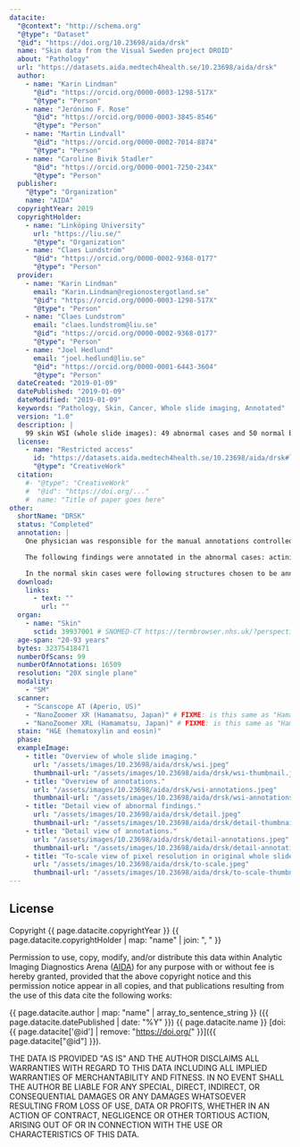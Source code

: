```yaml
---
datacite:
  "@context": "http://schema.org"
  "@type": "Dataset"
  "@id": "https://doi.org/10.23698/aida/drsk"
  name: "Skin data from the Visual Sweden project DROID"
  about: "Pathology"
  url: "https://datasets.aida.medtech4health.se/10.23698/aida/drsk"
  author:
    - name: "Karin Lindman"
      "@id": "https://orcid.org/0000-0003-1298-517X"
      "@type": "Person"
    - name: "Jerónimo F. Rose"
      "@id": "https://orcid.org/0000-0003-3845-8546"
      "@type": "Person"
    - name: "Martin Lindvall"
      "@id": "https://orcid.org/0000-0002-7014-8874"
      "@type": "Person"
    - name: "Caroline Bivik Stadler"
      "@id": "https://orcid.org/0000-0001-7250-234X"
      "@type": "Person"
  publisher:
    "@type": "Organization"
    name: "AIDA"
  copyrightYear: 2019
  copyrightHolder:
    - name: "Linköping University"
      url: "https://liu.se/"
      "@type": "Organization"
    - name: "Claes Lundström"
      "@id": "https://orcid.org/0000-0002-9368-0177"
      "@type": "Person"
  provider:
    - name: "Karin Lindman"
      email: "Karin.Lindman@regionostergotland.se"
      "@id": "https://orcid.org/0000-0003-1298-517X"
      "@type": "Person"
    - name: "Claes Lundstrom"
      email: "claes.lundstrom@liu.se"
      "@id": "https://orcid.org/0000-0002-9368-0177"
      "@type": "Person"
    - name: "Joel Hedlund"
      email: "joel.hedlund@liu.se"
      "@id": "https://orcid.org/0000-0001-6443-3604"
      "@type": "Person"
  dateCreated: "2019-01-09"
  datePublished: "2019-01-09"
  dateModified: "2019-01-09"
  keywords: "Pathology, Skin, Cancer, Whole slide imaging, Annotated"
  version: "1.0"
  description: |
    99 skin WSI (whole slide images): 49 abnormal cases and 50 normal benign.
  license:
    - name: "Restricted access"
      id: "https://datasets.aida.medtech4health.se/10.23698/aida/drsk#license"
      "@type": "CreativeWork"
  citation:
    #- "@type": "CreativeWork"
    #  "@id": "https://doi.org/..."
    #  name: "Title of paper goes here"
other:
  shortName: "DRSK"
  status: "Completed"
  annotation: |
    One physician was responsible for the manual annotations controlled by a second pathologist. Accurate annotations were made over the whole tissues. 16509 separate annotations were made.

    The following findings were annotated in the abnormal cases: actinic keratosis, basal cell carcinoma, dermatofibroma, dysplastic nevus, intradermal nevus, keratoachantoma, lentigo malignant melanoma, malignant melanoma, malignant melanoma in situ, scar, seborrheic keratosis, squamous cell carcinoma and squamous cell carcinoma in situ. Other areas annotated: abnormal, acanthosis, artifacts, dermis, epidermis, fibrosis, fibrin body, granuloma, inflammation, inflammatory edema, normal, perichondrium, reactive cellular changes, skin appendage structure, surgical margins, structure of cartilage of auditory canal, subcutaneous fatty tissue, subcutaneous tissue, surgical margins and from which body part the skin was excised.

    In the normal skin cases were following structures chosen to be annotated: artifact, dermis, epidermis, normal skin, perichondrium, skin and subcutaneous structure, skin appendage structure, skin structure, structure of cartilage of auditory canal, subcutaneous fatty tissue, subcutaneous tissue and surgical margins.
  download:
    links:
      - text: ""
        url: ""
  organ:
    - name: "Skin"
      sctid: 39937001 # SNOMED-CT https://termbrowser.nhs.uk/?perspective=full&conceptId1=%s
  age-span: "20-93 years"
  bytes: 32375418471
  numberOfScans: 99
  numberOfAnnotations: 16509
  resolution: "20X single plane"
  modality:
    - "SM"
  scanner:
    - "Scanscope AT (Aperio, US)"
    - "NanoZoomer XR (Hamamatsu, Japan)" # FIXME: is this same as "Hamamatsu NanoZoomer-XR C12000 series 2013"?
    - "NanoZoomer XRL (Hamamatsu, Japan)" # FIXME: is this same as "Hamamatsu NanoZoomer 2.0 HT C9600 series 2013"
  stain: "H&E (hematoxylin and eosin)"
  phase:
  exampleImage:
    - title: "Overview of whole slide imaging."
      url: "/assets/images/10.23698/aida/drsk/wsi.jpeg"
      thumbnail-url: "/assets/images/10.23698/aida/drsk/wsi-thumbnail.jpeg"
    - title: "Overview of annotations."
      url: "/assets/images/10.23698/aida/drsk/wsi-annotations.jpeg"
      thumbnail-url: "/assets/images/10.23698/aida/drsk/wsi-annotations-thumbnail.jpeg"
    - title: "Detail view of abnormal findings."
      url: "/assets/images/10.23698/aida/drsk/detail.jpeg"
      thumbnail-url: "/assets/images/10.23698/aida/drsk/detail-thumbnail.jpeg"
    - title: "Detail view of annotations."
      url: "/assets/images/10.23698/aida/drsk/detail-annotations.jpeg"
      thumbnail-url: "/assets/images/10.23698/aida/drsk/detail-annotations-thumbnail.jpeg"
    - title: "To-scale view of pixel resolution in original whole slide imaging data."
      url: "/assets/images/10.23698/aida/drsk/to-scale.jpeg"
      thumbnail-url: "/assets/images/10.23698/aida/drsk/to-scale-thumbnail.jpeg"
---
```

## License
Copyright
{{ page.datacite.copyrightYear }}
{{ page.datacite.copyrightHolder | map: "name" |  join: ", " }}

Permission to use, copy, modify, and/or distribute this data within Analytic
Imaging Diagnostics Arena ([AIDA](https://medtech4health.se/aida)) for any
purpose with or without fee is hereby granted, provided that the above copyright
notice and this permission notice appear in all copies, and that publications
resulting from the use of this data cite the following works:

{{ page.datacite.author | map: "name" | array_to_sentence_string }}
({{ page.datacite.datePublished | date: "%Y" }})
{{ page.datacite.name }}
[doi:{{ page.datacite['@id'] | remove: "https://doi.org/" }}]({{ page.datacite["@id"] }}).

THE DATA IS PROVIDED "AS IS" AND THE AUTHOR DISCLAIMS ALL WARRANTIES WITH REGARD
TO THIS DATA INCLUDING ALL IMPLIED WARRANTIES OF MERCHANTABILITY AND FITNESS. IN
NO EVENT SHALL THE AUTHOR BE LIABLE FOR ANY SPECIAL, DIRECT, INDIRECT, OR
CONSEQUENTIAL DAMAGES OR ANY DAMAGES WHATSOEVER RESULTING FROM LOSS OF USE, DATA
OR PROFITS, WHETHER IN AN ACTION OF CONTRACT, NEGLIGENCE OR OTHER TORTIOUS
ACTION, ARISING OUT OF OR IN CONNECTION WITH THE USE OR CHARACTERISTICS OF THIS
DATA.
